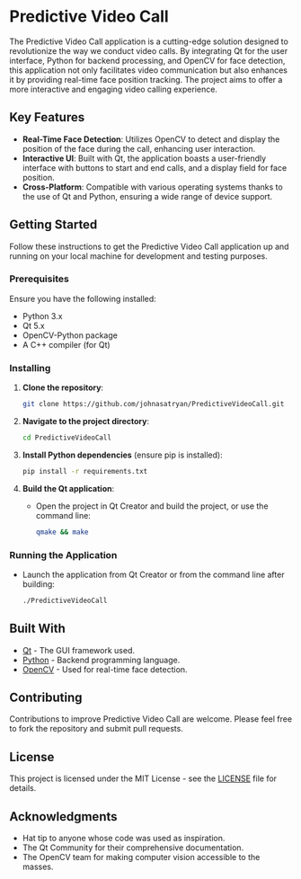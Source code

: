 # Predictive Video Call

The Predictive Video Call application is a cutting-edge solution designed to revolutionize the way we conduct video calls. By integrating Qt for the user interface, Python for backend processing, and OpenCV for face detection, this application not only facilitates video communication but also enhances it by providing real-time face position tracking. The project aims to offer a more interactive and engaging video calling experience.

## Key Features

- **Real-Time Face Detection**: Utilizes OpenCV to detect and display the position of the face during the call, enhancing user interaction.
- **Interactive UI**: Built with Qt, the application boasts a user-friendly interface with buttons to start and end calls, and a display field for face position.
- **Cross-Platform**: Compatible with various operating systems thanks to the use of Qt and Python, ensuring a wide range of device support.

## Getting Started

Follow these instructions to get the Predictive Video Call application up and running on your local machine for development and testing purposes.

### Prerequisites

Ensure you have the following installed:
- Python 3.x
- Qt 5.x
- OpenCV-Python package
- A C++ compiler (for Qt)

### Installing

1. **Clone the repository**:
    ```bash
    git clone https://github.com/johnasatryan/PredictiveVideoCall.git
    ```

2. **Navigate to the project directory**:
    ```bash
    cd PredictiveVideoCall
    ```

3. **Install Python dependencies** (ensure pip is installed):
    ```bash
    pip install -r requirements.txt
    ```

4. **Build the Qt application**:
    - Open the project in Qt Creator and build the project, or use the command line:
        ```bash
        qmake && make
        ```

### Running the Application

- Launch the application from Qt Creator or from the command line after building:
    ```bash
    ./PredictiveVideoCall
    ```

## Built With

- [Qt](https://www.qt.io/) - The GUI framework used.
- [Python](https://www.python.org/) - Backend programming language.
- [OpenCV](https://opencv.org/) - Used for real-time face detection.

## Contributing

Contributions to improve Predictive Video Call are welcome. Please feel free to fork the repository and submit pull requests.

## License

This project is licensed under the MIT License - see the [LICENSE](LICENSE) file for details.

## Acknowledgments

- Hat tip to anyone whose code was used as inspiration.
- The Qt Community for their comprehensive documentation.
- The OpenCV team for making computer vision accessible to the masses.
